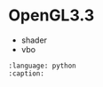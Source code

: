 # OpenGL3.3

* shader
* vbo

```{gitinclude} HEAD glglue/gl3/samplecontroller.py
:language: python
:caption:
```

